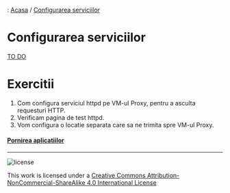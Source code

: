 : [Acasa](../index.html) / [Configurarea serviciilor](./configurarea_serviciilor.html)

# Configurarea serviciilor

[TO DO](content)

# Exercitii
1. Com configura serviciul httpd pe VM-ul Proxy, pentru a asculta requesturi HTTP.
2. Verificam pagina de test httpd.
3. Vom configura o locatie separata care sa ne trimita spre VM-ul Proxy.

#### [Pornirea aplicatiilor](./pornirea_aplicatiilor.html)

* * *
![license](https://i.creativecommons.org/l/by-nc-sa/4.0/88x31.png)

This work is licensed under a [Creative Commons Attribution-NonCommercial-ShareAlike 4.0 International License](http://creativecommons.org/licenses/by-nc-sa/4.0/)